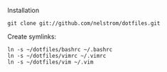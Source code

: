 Installation

    git clone git://github.com/nelstrom/dotfiles.git

Create symlinks:

    ln -s ~/dotfiles/bashrc ~/.bashrc
    ln -s ~/dotfiles/vimrc ~/.vimrc
    ln -s ~/dotfiles/vim ~/.vim
